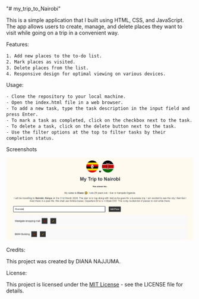 "# my_trip_to_Nairobi" 

This is a simple application that I built using HTML, CSS, and JavaScript. The app allows users to create, manage, and delete places they want to visit while going on a trip in a convenient way.

Features: <br>

    1. Add new places to the to-do list.
    2. Mark places as visited.
    3. Delete places from the list.
    4. Responsive design for optimal viewing on various devices.
Usage: <br>

    - Clone the repository to your local machine.
    - Open the index.html file in a web browser.
    - To add a new task, type the task description in the input field and press Enter.
    - To mark a task as completed, click on the checkbox next to the task.
    - To delete a task, click on the delete button next to the task.
    - Use the filter options at the top to filter tasks by their completion status.

Screenshots

![alt text](assets/images/mytriptokenyablog.png)


Credits:

This project was created by DIANA NAJJUMA.

License:

This project is licensed under the [MIT License](LICENSE) - see the LICENSE file for details.